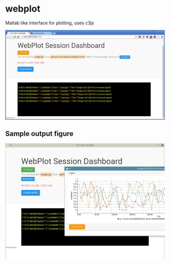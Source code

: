 # webplot
Matlab like interface for plotting, uses c3js

![Screenshot](https://github.com/wiless/webplot/blob/refs/images/snapshot.jpg)

## Sample output figure
![Screenshot](https://github.com/wiless/webplot/blob/refs/images/snapshot1.jpg)
